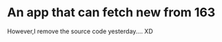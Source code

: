 An app that can fetch new from 163
=================================

However,I remove the source code yesterday....    XD
